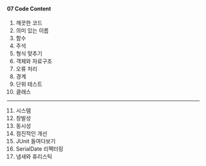 #### 07 Code Content
01. 깨끗한 코드
02. 의미 있는 이름
03. 함수
04. 주석
05. 형식 맞추기
06. 객체와 자료구조
07. 오류 처리
08. 경계
09. 단위 테스트
10. 클래스
---
11. 시스템
12. 창발성
13. 동시성
14. 점진적인 개선
15. JUnit 들여다보기
16. SerialDate 리팩터링
17. 냄새와 휴리스틱
